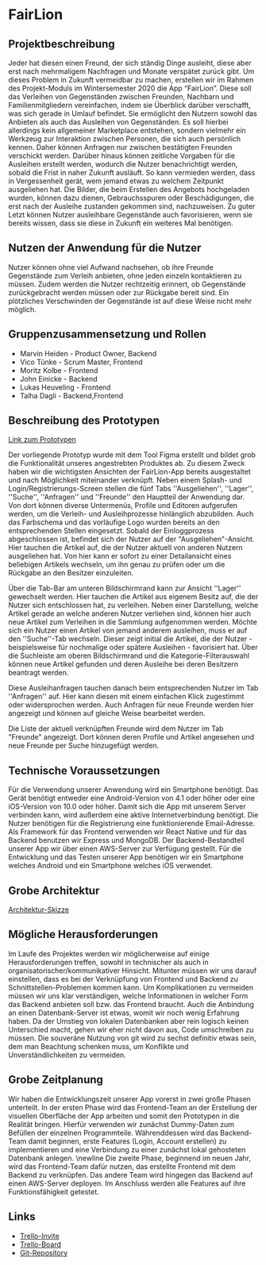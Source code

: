 # FairLion

## Projektbeschreibung

Jeder hat diesen einen Freund, der sich ständig Dinge ausleiht, diese aber erst nach mehrmaligem Nachfragen und Monate verspätet zurück gibt. Um dieses Problem in Zukunft vermeidbar zu machen, erstellen wir im Rahmen des Projekt-Moduls im Wintersemester 2020 die App “FairLion”. Diese soll das Verleihen von Gegenständen zwischen Freunden, Nachbarn und Familienmitgliedern vereinfachen, indem sie Überblick darüber verschafft, was sich gerade in Umlauf befindet. Sie ermöglicht den Nutzern sowohl das Anbieten als auch das Ausleihen von Gegenständen. Es soll hierbei allerdings kein allgemeiner Marketplace entstehen, sondern vielmehr ein Werkzeug zur Interaktion zwischen Personen, die sich auch persönlich kennen. Daher können Anfragen nur zwischen bestätigten Freunden verschickt werden. Darüber hinaus können zeitliche Vorgaben für die Ausleihen erstellt werden, wodurch die Nutzer benachrichtigt werden, sobald die Frist in naher Zukunft ausläuft. So kann vermieden werden, dass in Vergessenheit gerät, wem jemand etwas zu welchem Zeitpunkt ausgeliehen hat. Die Bilder, die beim Erstellen des Angebots hochgeladen wurden, können dazu dienen, Gebrauchsspuren oder Beschädigungen, die erst nach der Ausleihe zustanden gekommen sind, nachzuweisen. Zu guter Letzt können Nutzer ausleihbare Gegenstände auch favorisieren, wenn sie bereits wissen, dass sie diese in Zukunft ein weiteres Mal benötigen.

## Nutzen der Anwendung für die Nutzer
Nutzer können ohne viel Aufwand nachsehen, ob ihre Freunde Gegenstände zum Verleih anbieten, ohne jeden einzeln kontaktieren zu müssen. Zudem werden die Nutzer rechtzeitig erinnert, ob Gegenstände zurückgebracht werden müssen oder zur Rückgabe bereit sind. Ein plötzliches Verschwinden der Gegenstände ist auf diese Weise nicht mehr möglich. 

## Gruppenzusammensetzung und Rollen

* Marvin Heiden - Product Owner, Backend
* Vico Tünke - Scrum Master, Frontend
* Moritz Kolbe - Frontend
* John Einicke - Backend
* Lukas Heuveling - Frontend
* Talha Dagli - Backend,Frontend

## Beschreibung des Prototypen

[Link zum Prototypen](https://www.figma.com/proto/PrKrtmLe2xtWkIJp2A2Did/FairLion?node-id=66%3A1439&scaling=min-zoom)

Der vorliegende Prototyp wurde mit dem Tool Figma erstellt und bildet grob die Funktionalität unseres angestrebten Produktes ab. Zu diesem Zweck haben wir die wichtigsten Ansichten der FairLion-App bereits ausgestaltet und nach Möglichkeit miteinander verknüpft. Neben einem Splash- und Login/Registrierungs-Screen stellen die fünf Tabs ''Ausgeliehen'', ''Lager'', ''Suche'', ''Anfragen'' und ''Freunde'' den Hauptteil der Anwendung dar. Von dort können diverse Untermenüs, Profile und Editoren aufgerufen werden, um die Verleih- und Ausleihprozesse hinlänglich abzubilden. Auch das Farbschema und das vorläufige Logo wurden bereits an den entsprechenden Stellen eingesetzt.
Sobald der Einloggprozess abgeschlossen ist, befindet sich der Nutzer auf der "Ausgeliehen"-Ansicht. Hier tauchen die Artikel auf, die der Nutzer aktuell von anderen Nutzern ausgeliehen hat. Von hier kann er sofort zu einer Detailansicht eines beliebigen Artikels wechseln, um ihn genau zu prüfen oder um die Rückgabe an den Besitzer einzuleiten.

Über die Tab-Bar am unteren Bildschirmrand kann zur Ansicht ''Lager'' gewechselt werden. Hier tauchen die Artikel aus eigenem Besitz auf, die der Nutzer sich entschlossen hat, zu verleihen. Neben einer Darstellung, welche Artikel gerade an welche anderen Nutzer verliehen sind, können hier auch neue Artikel zum Verleihen in die Sammlung aufgenommen werden.
Möchte sich ein Nutzer einen Artikel von jemand anderem ausleihen, muss er auf den ''Suche''-Tab wechseln. Dieser zeigt initial die Artikel, die der Nutzer - beispielsweise für nochmalige oder spätere Ausleihen - favorisiert hat. Über die Suchleiste am oberen Bildschirmrand und die Kategorie-Filterauswahl können neue Artikel gefunden und deren Ausleihe bei deren Besitzern beantragt werden.

Diese Ausleihanfragen tauchen danach beim entsprechenden Nutzer im Tab ''Anfragen'' auf. Hier kann diesen mit einem einfachen Klick zugestimmt oder widersprochen werden. Auch Anfragen für neue Freunde werden hier angezeigt und können auf gleiche Weise bearbeitet werden.
   
Die Liste der aktuell verknüpften Freunde wird dem Nutzer im Tab "Freunde" angezeigt. Dort können deren Profile und Artikel angesehen und neue Freunde per Suche hinzugefügt werden.


## Technische Voraussetzungen

Für die Verwendung unserer Anwendung wird ein Smartphone benötigt. Das Gerät benötigt entweder eine Android-Version von 4.1 oder höher oder eine iOS-Version von 10.0 oder höher.
Damit sich die App mit unserem Server verbinden kann, wird außerdem eine aktive Internetverbindung benötigt.
Die Nutzer benötigen für die Registrierung eine funktionierende Email-Adresse.
Als Framework für das Frontend verwenden wir React Native und für das Backend benutzen wir Express und MongoDB. Der Backend-Bestandteil unserer App wir über einen AWS-Server zur Verfügung gestellt. Für die Entwicklung und das Testen unserer App benötigen wir ein Smartphone welches Android und ein Smartphone welches iOS verwendet. 

## Grobe Architektur

[Architektur-Skizze](/architecture.png)

## Mögliche Herausforderungen

Im Laufe des Projektes werden wir möglicherweise auf einige Herausforderungen treffen, sowohl in technischer als auch in organisatorischer/kommunikativer Hinsicht.
Mitunter müssen wir uns darauf einstellen, dass es bei der Verknüpfung von Frontend und Backend zu Schnittstellen-Problemen kommen kann. Um Komplikationen zu vermeiden müssen wir uns klar verständigen, welche Informationen in welcher Form das Backend anbieten soll bzw. das Frontend braucht.
Auch die Anbindung an einen Datenbank-Server ist etwas, womit wir noch wenig Erfahrung haben. Da der Umstieg von lokalen Datenbanken aber rein logisch keinen Unterschied macht, gehen wir eher nicht davon aus, Code umschreiben zu müssen.
Die souveräne Nutzung von git wird zu sechst definitiv etwas sein, dem man Beachtung schenken muss, um Konflikte und Unverständlichkeiten zu vermeiden.

## Grobe Zeitplanung

Wir haben die Entwicklungszeit unserer App vorerst in zwei große Phasen unterteilt.
In der ersten Phase wird das Frontend-Team an der Erstellung der visuellen Oberfläche der App arbeiten und somit den Prototypen in die Realität bringen. Hierfür verwenden wir zunächst Dummy-Daten zum Befüllen der einzelnen Programmteile. Währenddessen wird das Backend-Team damit beginnen, erste Features (Login, Account erstellen) zu implementieren und eine Verbindung zu einer zunächst lokal gehosteten Datenbank anlegen.
\newline
Die zweite Phase, beginnend im neuen Jahr, wird das Frontend-Team dafür nutzen, das erstellte Frontend mit dem Backend zu verknüpfen. Das andere Team wird hingegen das Backend auf einen AWS-Server deployen. Im Anschluss werden alle Features auf ihre Funktionsfähigkeit getestet.

## Links

* [Trello-Invite](https://trello.com/invite/b/b3V4engm/7f11ce71231e3a0cf81617e8e8a9e9bf/auslion)
* [Trello-Board](https://trello.com/b/b3V4engm/fairlion)
* [Git-Repository](https://github.com/vico030/FairLion)